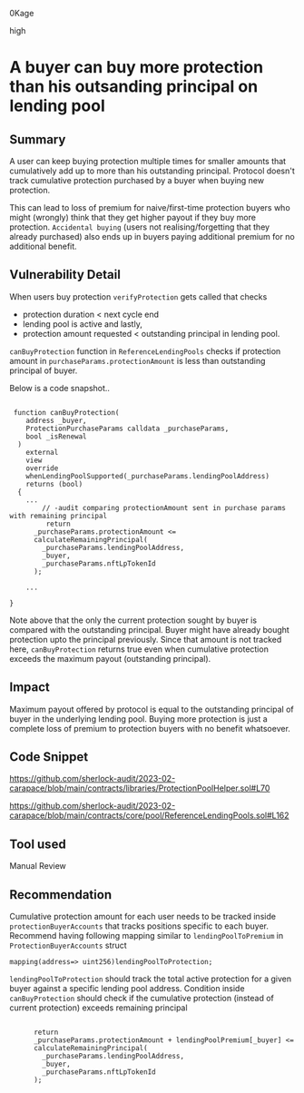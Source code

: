 0Kage

high

# A buyer can buy more protection than his outsanding principal on lending pool

## Summary
A user can keep buying protection multiple times for smaller amounts that cumulatively add up to more than his outstanding principal. Protocol doesn't track cumulative protection purchased by a buyer when buying new protection.

This can lead to loss of premium for naive/first-time protection buyers who might (wrongly) think that they get higher payout if they buy more protection. `Accidental buying` (users not realising/forgetting that they already purchased) also ends up in buyers paying additional premium for no additional benefit.

## Vulnerability Detail
When users buy protection `verifyProtection` gets called that checks 
 - protection duration < next cycle end
 - lending pool is active and lastly,
 -  protection amount requested < outstanding principal in lending pool. 
  
 `canBuyProtection` function in `ReferenceLendingPools` checks if protection amount in `purchaseParams.protectionAmount` is less than outstanding principal of buyer.

Below is a code snapshot..

```solidity

 function canBuyProtection(
    address _buyer,
    ProtectionPurchaseParams calldata _purchaseParams,
    bool _isRenewal
  )
    external
    view
    override
    whenLendingPoolSupported(_purchaseParams.lendingPoolAddress)
    returns (bool)
  {
    ...
        // -audit comparing protectionAmount sent in purchase params with remaining principal
         return
      _purchaseParams.protectionAmount <=
      calculateRemainingPrincipal(
        _purchaseParams.lendingPoolAddress,
        _buyer,
        _purchaseParams.nftLpTokenId
      );

    ...

}

```
Note above that the only the current protection sought by buyer is compared with the outstanding principal. Buyer might have already bought protection upto the principal previously. Since that amount is not tracked here, `canBuyProtection` returns true even when cumulative protection exceeds the maximum payout (outstanding principal).


## Impact

Maximum payout offered by protocol is equal to the outstanding principal of buyer in the underlying lending pool. Buying more protection is just a complete loss of premium to protection buyers with no benefit whatsoever.

## Code Snippet
https://github.com/sherlock-audit/2023-02-carapace/blob/main/contracts/libraries/ProtectionPoolHelper.sol#L70

https://github.com/sherlock-audit/2023-02-carapace/blob/main/contracts/core/pool/ReferenceLendingPools.sol#L162


## Tool used
Manual Review

## Recommendation
Cumulative protection amount for each user needs to be tracked inside `protectionBuyerAccounts` that tracks positions specific to each buyer. Recommend having following mapping similar to `lendingPoolToPremium` in `ProtectionBuyerAccounts` struct

```solidity
mapping(address=> uint256)lendingPoolToProtection;

```

`lendingPoolToProtection` should track the total active protection for a given buyer against a specific lending pool address. Condition inside `canBuyProtection` should check if the cumulative protection (instead of current protection) exceeds remaining principal

```solidity

      return
      _purchaseParams.protectionAmount + lendingPoolPremium[_buyer] <=
      calculateRemainingPrincipal(
        _purchaseParams.lendingPoolAddress,
        _buyer,
        _purchaseParams.nftLpTokenId
      );

```